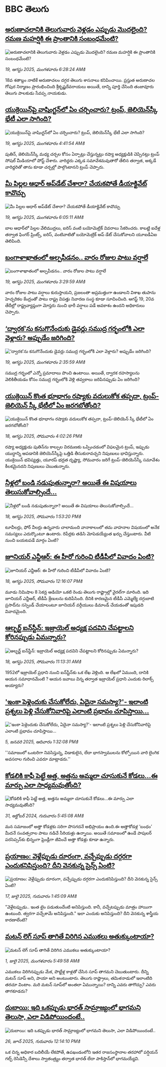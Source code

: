 # BBC తెలుగు## [అరుణాచలానికి తెలుగువారు వెళ్లడం ఎప్పుడు మొదలైంది? రమణ మహర్షికి ఈ ప్రాంతానికి సంబంధమేంటి?](https://www.bbc.com/telugu/articles/c8jp32zrzxpo?at_medium=RSS&at_campaign=rss?at_campaign=githubrss)![అరుణాచలానికి తెలుగువారు వెళ్లడం ఎప్పుడు మొదలైంది? రమణ మహర్షికి ఈ ప్రాంతానికి సంబంధమేంటి?](https://ichef.bbci.co.uk/ace/ws/240/cpsprodpb/e9c4/live/ec106940-7cc7-11f0-a1d8-01db42f707e2.png)_19, ఆగస్టు 2025, మంగళవారం 6:28:24 AMకి_18వ శతాబ్దం నాటికే అరుణాచలం దగ్గర తెలుగు శాసనాలు కనిపించాయి. ప్రస్తుత అరుణాచల గోపుర నిర్మాణం ప్రారంభించింది శ్రీకృష్ణదేవరాయలు అయితే, దాన్ని పూర్తి చేసింది తంజావూరు తెలుగు పాలకుడు సేవప్ప నాయకుడు.## [యుక్రెయిన్‌పై వాషింగ్టన్‌లో ఏం చర్చించారు? ట్రంప్, జెలియెన్‌స్కీ భేటీ ఎలా సాగింది?](https://www.bbc.com/telugu/articles/c70xn41xj1ko?at_medium=RSS&at_campaign=rss?at_campaign=githubrss)![యుక్రెయిన్‌పై వాషింగ్టన్‌లో ఏం చర్చించారు? ట్రంప్, జెలియెన్‌స్కీ భేటీ ఎలా సాగింది?](https://ichef.bbci.co.uk/ace/ws/240/cpsprodpb/0eab/live/33fbfed0-7cab-11f0-a2a0-a1158137beb2.png)_19, ఆగస్టు 2025, మంగళవారం 4:41:54 AMకి_పుతిన్, జెలియెన్‌స్కీ మధ్య చర్చల కోసం ఏర్పాట్లు చేస్తున్నట్లు రష్యా అధ్యక్షుడికి చెప్పినట్లు ట్రంప్ సోషల్ మీడియాలో పోస్ట్ చేశారు. వారిద్దరు ఎక్కడ సమావేశమవుతారో తేలిన తర్వాత, అక్కడే వారిద్దరితో తాను కూడా చర్చల్లో పాల్గొంటానని ట్రంప్ చెప్పారు.## [మీ పిల్లల ఆధార్‌ అప్‌డేట్ చేశారా? చేయకపోతే డీయాక్టివేట్ కావొచ్చు](https://www.bbc.com/telugu/articles/ckg4jp14p3vo?at_medium=RSS&at_campaign=rss?at_campaign=githubrss)![మీ పిల్లల ఆధార్‌ అప్‌డేట్ చేశారా? చేయకపోతే డీయాక్టివేట్ కావొచ్చు](https://ichef.bbci.co.uk/ace/ws/240/cpsprodpb/fdae/live/4a228000-7cc2-11f0-a622-4711ba66ac7c.jpg)_19, ఆగస్టు 2025, మంగళవారం 6:05:11 AMకి_బాల ఆధార్‌లో పిల్లల వేలిముద్రలు, ఐరిస్ వంటి బయోమెట్రిక్ వివరాలు సేకరించరు. కాబట్టి ఐదేళ్ల తర్వాత ఫింగర్ ప్రింట్స్, ఐరిస్, వంటివాటితో బయోమెట్రిక్ అప్ డేట్ చేసుకోవాలని యూఐడీఏఐ తెలిపింది.## [బంగాళాఖాతంలో అల్పపీడనం.. వారం రోజుల పాటు వర్షాలే](https://www.bbc.com/telugu/articles/cx2qr54zp4zo?at_medium=RSS&at_campaign=rss?at_campaign=githubrss)![బంగాళాఖాతంలో అల్పపీడనం.. వారం రోజుల పాటు వర్షాలే](https://ichef.bbci.co.uk/ace/ws/240/cpsprodpb/f21c/live/8adaf570-7cac-11f0-a2e0-5b0b196e6000.jpg)_19, ఆగస్టు 2025, మంగళవారం 3:29:59 AMకి_వారం రోజుల పాటు వర్షాలు కురుస్తాయని, ప్రజలంతా అప్రమత్తంగా ఉండాలని విశాఖ తుపాను హెచ్చరికల కేంద్రంతో పాటు రాష్ట్ర విపత్తు నివారణ సంస్థ కూడా సూచించింది.
ఆగస్ట్ 19, 20వ తేదీల్లో రాష్ట్రవ్యాప్తంగా మోస్తరు నుంచి భారీ వర్షాలు పడే అవకాశం ఉందని అధికారులు చెప్పారు.## [‘ద్వారక’ను కనుగొనేందుకు డైవర్లు సముద్ర గర్భంలోకి ఎలా వెళ్లారు? అప్పుడేం జరిగింది?](https://www.bbc.com/telugu/articles/cp892pp5jjlo?at_medium=RSS&at_campaign=rss?at_campaign=githubrss)![‘ద్వారక’ను కనుగొనేందుకు డైవర్లు సముద్ర గర్భంలోకి ఎలా వెళ్లారు? అప్పుడేం జరిగింది?](https://ichef.bbci.co.uk/ace/ws/240/cpsprodpb/756d/live/54d5a8f0-7c28-11f0-a34f-318be3fb0481.jpg)_19, ఆగస్టు 2025, మంగళవారం 2:35:59 AMకి_సముద్ర గర్భంలో ఎన్నో ప్రమాదాలు పొంచి ఉంటాయి. అయితే, ద్వారక రహస్యాలను వెలికితీయడం కోసం సముద్ర గర్భంలోకి వెళ్లి తవ్వకాలు జరిపినప్పుడు ఏం జరిగింది?## [యుక్రెయిన్ కొంత భూభాగం రష్యాకు వదులుకోక తప్పదా, ట్రంప్-జెలియెన్‌ స్కీ భేటీలో ఏం జరగబోతోంది?    ](https://www.bbc.com/telugu/articles/cdrkev4md17o?at_medium=RSS&at_campaign=rss?at_campaign=githubrss)![యుక్రెయిన్ కొంత భూభాగం రష్యాకు వదులుకోక తప్పదా, ట్రంప్-జెలియెన్‌ స్కీ భేటీలో ఏం జరగబోతోంది?    ](https://ichef.bbci.co.uk/ace/ws/240/cpsprodpb/84a8/live/5cb0afc0-7c4b-11f0-83cc-c5da98c419b8.jpg)_18, ఆగస్టు 2025, సోమవారం 4:02:26 PMకి_రష్యా అధ్యక్షుడు పుతిన్‌ను కాల్పుల విరమణకు ఒప్పించడంలో విఫలమైన ట్రంప్, ఇప్పుడు యుద్ధాన్ని ఆపడానికి జెలియెన్‌స్కీపై ఒత్తిడి తీసుకురావచ్చని నిపుణులు భావిస్తున్నారు. యుక్రెయిన్ భవిష్యత్తు, యూరప్ భద్రత దృష్ట్యా, సోమవారం జరిగే ట్రంప్-జెలియెన్‌స్కీ సమావేశం కీలకమైనదని నిపుణులు చెబుతున్నారు.## [నీళ్లలో బండి నడుపుతున్నారా? అయితే ఈ విషయాలు తెలుసుకోవాల్సిందే...](https://www.bbc.com/telugu/articles/c939v79gdkvo?at_medium=RSS&at_campaign=rss?at_campaign=githubrss)![నీళ్లలో బండి నడుపుతున్నారా? అయితే ఈ విషయాలు తెలుసుకోవాల్సిందే...](https://ichef.bbci.co.uk/ace/ws/240/cpsprodpb/2fe6/live/f46fe7c0-7c39-11f0-ab3e-bd52082cd0ae.jpg)_18, ఆగస్టు 2025, సోమవారం 1:53:20 PMకి_టూవీలర్లు, ఫోర్ వీలర్లు ఉన్నవారు చాలామంది వానాకాలంలో తమ వాహనాల విషయంలో అనేక సమస్యలు ఎదుర్కొంటూ ఉంటారు. రిపేర్లకు తడిసి మోపెడయ్యేంత ఖర్చు చేస్తుంటారు. వీటి నుంచి బయటపడే మార్గం ఏంటి?## [జూనియర్‌ ఎన్టీఆర్‌: ఈ హీరో  గురించి  టీడీపీలో వివాదం ఏంటి?](https://www.bbc.com/telugu/articles/cz60y7q5514o?at_medium=RSS&at_campaign=rss?at_campaign=githubrss)![జూనియర్‌ ఎన్టీఆర్‌: ఈ హీరో  గురించి  టీడీపీలో వివాదం ఏంటి?](https://ichef.bbci.co.uk/ace/ws/240/cpsprodpb/ff5c/live/dc0446a0-7c24-11f0-a40e-2dd630055bb1.jpg)_18, ఆగస్టు 2025, సోమవారం 12:16:07 PMకి_మూడు నిమిషాల 8 సెకన్ల ఆడియో ఒకటి రెండు తెలుగు రాష్ట్రాల్లో వైరల్‌గా మారింది. ఇది జూనియర్ ఎన్టీఆర్, టీడీపీ శ్రేణులను కుదిపేసింది. దీనికి కారణమైన టీడీపీ ఎమ్మెల్యే దగ్గుబాటి ప్రసాద్‌ను సస్పెండ్ చేయాలంటూ జూనియర్ వర్గీయులు డిమాండ్ చేయడంతో ఇపుడది వివాదమైంది.## [ఆల్బర్ట్ ఐన్‌స్టీన్‌: ఇజ్రాయెల్ అధ్యక్ష పదవిని చేపట్టాలని కోరినప్పుడు ఏమన్నారు?](https://www.bbc.com/telugu/articles/cqjy2zkk2g8o?at_medium=RSS&at_campaign=rss?at_campaign=githubrss)![ఆల్బర్ట్ ఐన్‌స్టీన్‌: ఇజ్రాయెల్ అధ్యక్ష పదవిని చేపట్టాలని కోరినప్పుడు ఏమన్నారు?](https://ichef.bbci.co.uk/ace/ws/240/cpsprodpb/bfe8/live/f441cd80-7c26-11f0-a40e-2dd630055bb1.jpg)_18, ఆగస్టు 2025, సోమవారం 11:13:31 AMకి_1952లో ఇజ్రాయెల్ ప్రధాని నుంచి ఐన్‌స్టీన్‌కు ఒక లేఖ వెళ్లింది. ఆ లేఖలో ఏముంది, దానికి ఆయన సమాధానమేంటి ? ఆయన జవాబు విన్న తర్వాత ఇజ్రాయెల్ ప్రధాని ఎందుకు రిలాక్స్ అయ్యారు?## ['ఇంకా పెళ్లెందుకు చేసుకోలేదు, ఏదైనా సమస్యా?'- ఇలాంటి ప్రశ్నలు పెళ్లి చేసుకోనివారిపై ఎలాంటి ప్రభావం చూపిస్తాయి... ](https://www.bbc.com/telugu/articles/cgq1w3lz7yyo?at_medium=RSS&at_campaign=rss?at_campaign=githubrss)!['ఇంకా పెళ్లెందుకు చేసుకోలేదు, ఏదైనా సమస్యా?'- ఇలాంటి ప్రశ్నలు పెళ్లి చేసుకోనివారిపై ఎలాంటి ప్రభావం చూపిస్తాయి... ](https://ichef.bbci.co.uk/ace/ws/240/cpsprodpb/f6de/live/72c94a60-cb3e-11ef-87df-d575b9a434a4.jpg)_5, జనవరి 2025, ఆదివారం 1:32:08 PMకి_''సమాజంలో ఒంటరిగా నివసిస్తున్న, విడాకులైన, లేదా భాగస్వాములను కోల్పోయిన వారి లైంగిక అవసరాల గురించి ఎవరూ మాట్లాడరు.''## [కోడలికి కాఫీ పెట్టే అత్త, అత్తను అమ్మలా చూసుకునే కోడలు...ఈ మార్పు ఎలా సాధ్యమవుతోంది?](https://www.bbc.com/telugu/articles/c1l41zl8el2o?at_medium=RSS&at_campaign=rss?at_campaign=githubrss)![కోడలికి కాఫీ పెట్టే అత్త, అత్తను అమ్మలా చూసుకునే కోడలు...ఈ మార్పు ఎలా సాధ్యమవుతోంది?](https://ichef.bbci.co.uk/ace/ws/240/cpsprodpb/2b61/live/9176a6d0-8b0e-11ef-a81b-b1eda9741da3.jpg)_31, అక్టోబర్ 2024, గురువారం 5:45:08 AMకి_మన సమాజంలో అత్తా కోడళ్లకు సరిగా పొసగదనే అభిప్రాయం ఉంది.ఈ అత్తాకోడళ్ల ‘బంధం’ మీదనే సంవత్సరాల పాటు నడిచే సీరియళ్లు ఉన్నాయి. అయితే సమాజంలో ఉండే పాపులర్ పరసెప్సన్‌కు భిన్నంగా ఫ్రెండ్లీగా జీవించే అత్తా కోడళ్లు కూడా ఉన్నారు.## [ప్రయాణం: వెళ్లేప్పుడు దూరంగా, వచ్చేప్పుడు దగ్గరగా ఎందుకనిపిస్తుంది? దీని వెనకున్న సైన్స్ ఏంటి?](https://www.bbc.com/telugu/articles/c0l4y727n1jo?at_medium=RSS&at_campaign=rss?at_campaign=githubrss)![ప్రయాణం: వెళ్లేప్పుడు దూరంగా, వచ్చేప్పుడు దగ్గరగా ఎందుకనిపిస్తుంది? దీని వెనకున్న సైన్స్ ఏంటి?](https://ichef.bbci.co.uk/ace/ws/240/cpsprodpb/054c/live/6957c010-62b0-11f0-8e78-11023c48a856.png)_17, జులై 2025, గురువారం 1:45:09 AMకి_"వెళ్లేటప్పుడు.. ఇంత టైం పడుతుందేంటి అనిపిస్తుంది. కానీ, వచ్చేటప్పుడు మాత్రం హాయిగా ఉంటుంది. త్వరగా వచ్చేశామే అనిపిస్తుంది." ఇలా ఎందుకు అనిపిస్తుంది? దీని వెనకున్న శాస్త్రీయ కారణాలేంటి?## [మటన్ లెగ్ సూప్ తాగితే విరిగిన ఎముకలు అతుక్కుంటాయా?](https://www.bbc.com/telugu/articles/c0l4g92j8kzo?at_medium=RSS&at_campaign=rss?at_campaign=githubrss)![మటన్ లెగ్ సూప్ తాగితే విరిగిన ఎముకలు అతుక్కుంటాయా?](https://ichef.bbci.co.uk/ace/ws/240/cpsprodpb/b31e/live/cce532c0-6d41-11f0-9462-bb509dc78127.jpg)_1, జులై 2025, మంగళవారం 5:49:58 AMకి_ఎముకలు విరిగినప్పుడు మేక, పొట్టేళ్ల కాళ్లతో చేసిన సూప్ తాగమని చెబుతుంటారు. దీన్ని మటన్ సూప్ అని, పాయా అని అంటుంటారు. తెలుగు రాష్ట్రాలు, తమిళనాడులో ఇలాంటిది తరచూ వింటాం. మరి మటన్ సూప్‌లో అంతలా ఏమున్నాయి? దాన్ని ఎవరు తాగొచ్చు? ఎవరు తాగకూడదు?## [దుబాయి: ఇది ఒకప్పుడు భారత్ సామ్రాజ్యంలో భాగమని తెలుసా, ఎలా విడిపోయిందంటే..](https://www.bbc.com/telugu/articles/ce83x3rekyyo?at_medium=RSS&at_campaign=rss?at_campaign=githubrss)![దుబాయి: ఇది ఒకప్పుడు భారత్ సామ్రాజ్యంలో భాగమని తెలుసా, ఎలా విడిపోయిందంటే..](https://ichef.bbci.co.uk/ace/ws/240/cpsprodpb/89c1/live/fbe80b80-5282-11f0-809e-059b7ea85131.jpg)_26, జూన్ 2025, గురువారం 12:14:10 PMకి_ఒక చిన్న అధికార బదిలీయే లేకపోతే, ఉపఖండంలోని ఇతర రాజసంస్థానాల తరహాలో  పర్షియన్ గల్ఫ్ రెసిడెన్సీ దేశాలు స్వాతంత్ర్యం తర్వాత భారత్ లేదా పాకిస్తాన్‌లో భాగమయ్యేవి.